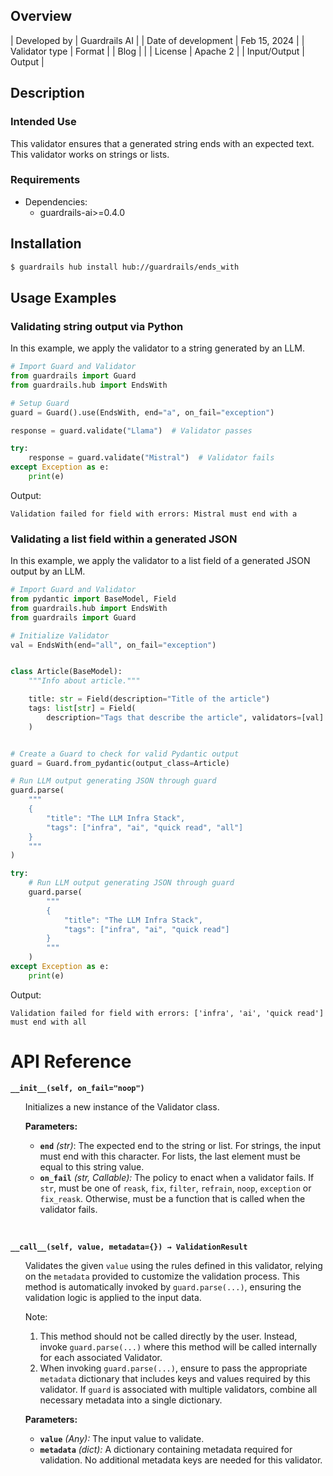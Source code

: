## Overview

| Developed by | Guardrails AI |
| Date of development | Feb 15, 2024 |
| Validator type | Format |
| Blog |  |
| License | Apache 2 |
| Input/Output | Output |

## Description

### Intended Use
This validator ensures that a generated string ends with an expected text. This validator works on strings or lists.

### Requirements

* Dependencies:
	- guardrails-ai>=0.4.0

## Installation

```bash
$ guardrails hub install hub://guardrails/ends_with
```

## Usage Examples

### Validating string output via Python

In this example, we apply the validator to a string generated by an LLM.

```python
# Import Guard and Validator
from guardrails import Guard
from guardrails.hub import EndsWith

# Setup Guard
guard = Guard().use(EndsWith, end="a", on_fail="exception")

response = guard.validate("Llama")  # Validator passes

try:
    response = guard.validate("Mistral")  # Validator fails
except Exception as e:
    print(e)
```
Output:
```console
Validation failed for field with errors: Mistral must end with a
```

### Validating a list field within a generated JSON

In this example, we apply the validator to a list field of a generated JSON output by an LLM.

```python
# Import Guard and Validator
from pydantic import BaseModel, Field
from guardrails.hub import EndsWith
from guardrails import Guard

# Initialize Validator
val = EndsWith(end="all", on_fail="exception")


class Article(BaseModel):
    """Info about article."""

    title: str = Field(description="Title of the article")
    tags: list[str] = Field(
        description="Tags that describe the article", validators=[val]
    )


# Create a Guard to check for valid Pydantic output
guard = Guard.from_pydantic(output_class=Article)

# Run LLM output generating JSON through guard
guard.parse(
    """
    {
        "title": "The LLM Infra Stack",
        "tags": ["infra", "ai", "quick read", "all"]
    }
    """
)

try:
    # Run LLM output generating JSON through guard
    guard.parse(
        """
        {
            "title": "The LLM Infra Stack",
            "tags": ["infra", "ai", "quick read"]
        }
        """
    )
except Exception as e:
    print(e)
```
Output:
```console
Validation failed for field with errors: ['infra', 'ai', 'quick read'] must end with all
```

# API Reference

**`__init__(self, on_fail="noop")`**
<ul>

Initializes a new instance of the Validator class.

**Parameters:**

- **`end`** _(str)_: The expected end to the string or list. For strings, the input must end with this character. For lists, the last element must be equal to this string value.
- **`on_fail`** *(str, Callable):* The policy to enact when a validator fails. If `str`, must be one of `reask`, `fix`, `filter`, `refrain`, `noop`, `exception` or `fix_reask`. Otherwise, must be a function that is called when the validator fails.

</ul>

<br>

**`__call__(self, value, metadata={}) → ValidationResult`**

<ul>

Validates the given `value` using the rules defined in this validator, relying on the `metadata` provided to customize the validation process. This method is automatically invoked by `guard.parse(...)`, ensuring the validation logic is applied to the input data.

Note:

1. This method should not be called directly by the user. Instead, invoke `guard.parse(...)` where this method will be called internally for each associated Validator.
2. When invoking `guard.parse(...)`, ensure to pass the appropriate `metadata` dictionary that includes keys and values required by this validator. If `guard` is associated with multiple validators, combine all necessary metadata into a single dictionary.

**Parameters:**

- **`value`** *(Any):* The input value to validate.
- **`metadata`** *(dict):* A dictionary containing metadata required for validation. No additional metadata keys are needed for this validator.

</ul>
